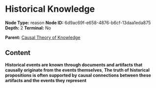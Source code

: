 # Historical Knowledge

**Node Type:** reason
**Node ID:** 6d9ac69f-e658-4876-b6cf-13daa1eda875
**Depth:** 2
**Terminal:** No

**Parent:** [Causal Theory of Knowledge](causal-theory-of-knowledge.md)

## Content

**Historical events are known through documents and artifacts that causally originate from the events themselves**, **The truth of historical propositions is often supported by causal connections between these artifacts and the events they represent**
